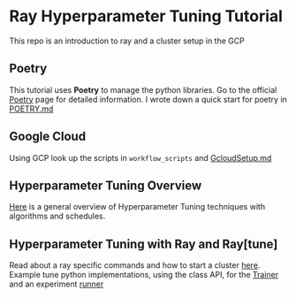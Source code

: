 # Ray Hyperparameter Tuning Tutorial

This repo is an introduction to ray and a cluster setup in the GCP

## Poetry
This tutorial uses **Poetry** to manage the python libraries. Go to the official [Poetry](https://python-poetry.org/) page for detailed information. I wrote down a quick start for poetry in [POETRY.md](https://github.com/JonasLeininger/ray-hyperparameter-tuning-tutorial/blob/main/POETRY.md)

## Google Cloud
Using GCP look up the scripts in `workflow_scripts` and [GcloudSetup.md](https://github.com/JonasLeininger/ray-hyperparameter-tuning-tutorial/blob/main/GcloudSetup.md)

## Hyperparameter Tuning Overview
[Here](https://github.com/JonasLeininger/ray-hyperparameter-tuning-tutorial/blob/main/HyperparameterTuning.md) is a general overview of Hyperparameter Tuning techniques with algorithms and schedules.

## Hyperparameter Tuning with Ray and Ray[tune]
Read about a ray specific commands and how to start a cluster [here](https://github.com/JonasLeininger/ray-hyperparameter-tuning-tutorial/blob/main/RayClusterCommands.md). Example tune python implementations, using the class API, for the [Trainer](https://github.com/JonasLeininger/ray-hyperparameter-tuning-tutorial/blob/main/src/hyperparam_tune/training/trainer.py) and an experiment [runner](https://github.com/JonasLeininger/ray-hyperparameter-tuning-tutorial/blob/main/src/hyperparam_tune/training/tune.py) 
